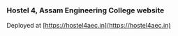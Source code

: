 ### Hostel 4, Assam Engineering College website

Deployed at [https://hostel4aec.in](https://hostel4aec.in)
